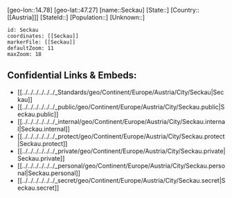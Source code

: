 ﻿---
location: [47.27,14.78]
mapzoom: [7,12] 
mapmarker: city 
type: City
tags:
- geo/City


SpocWebEntityId: 34160
isDeleted: false
confidential: public

---
[geo-lon::14.78]
[geo-lat::47.27]
[name::Seckau]
[State::]
[Country::[[Austria]]]
[StateId::]
[Population::]
[Unknown::]


```leaflet
id: Seckau
coordinates: [[Seckau]]
markerFile: [[Seckau]]
defaultZoom: 11 
maxZoom: 18
```


## Confidential Links & Embeds: 
- [[../../../../../../_Standards/geo/Continent/Europe/Austria/City/Seckau|Seckau]] 
- [[../../../../../../_public/geo/Continent/Europe/Austria/City/Seckau.public|Seckau.public]] 
- [[../../../../../../_internal/geo/Continent/Europe/Austria/City/Seckau.internal|Seckau.internal]] 
- [[../../../../../../_protect/geo/Continent/Europe/Austria/City/Seckau.protect|Seckau.protect]] 
- [[../../../../../../_private/geo/Continent/Europe/Austria/City/Seckau.private|Seckau.private]] 
- [[../../../../../../_personal/geo/Continent/Europe/Austria/City/Seckau.personal|Seckau.personal]] 
- [[../../../../../../_secret/geo/Continent/Europe/Austria/City/Seckau.secret|Seckau.secret]] 
